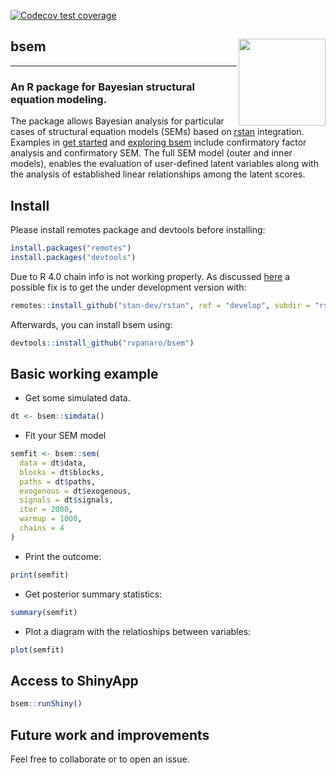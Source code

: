 [![Codecov test coverage](https://codecov.io/gh/rvpanaro/bsem/branch/master/graph/badge.svg)](https://codecov.io/gh/rvpanaro/bsem?branch=master)
## bsem <a href='https://rvpanaro.github.io/bsem/'><img src='https://raw.githubusercontent.com/rvpanaro/bsem/master/inst/figures/bsem.png' align="right" height="139" /></a>

---

### An R package for Bayesian structural equation modeling. 

The package allows Bayesian analysis for particular cases of structural equation models (SEMs) based on [rstan](https://github.com/stan-dev/rstan/wiki/RStan-Getting-Started) integration. Examples in [get started](https://rvpanaro.github.io/spsurv/articles/bsem.html) and [exploring bsem](https://rvpanaro.github.io/spsurv/articles/exploring-bsem-class.html) include confirmatory factor analysis and confirmatory SEM. The full SEM model (outer and inner models), enables the evaluation of user-defined latent variables along with the analysis of established linear relationships among the latent scores.

## Install

Please install remotes package and devtools before installing:

```r
install.packages("remotes")
install.packages("devtools")
```

Due to R 4.0 chain info is not working properly. As discussed [here](https://github.com/tylermorganwall/rayshader/issues/113) a possible fix is to get the under development version with:

```r
remotes::install_github("stan-dev/rstan", ref = "develop", subdir = "rstan/rstan")
```

Afterwards, you can install bsem using:

```r
devtools::install_github("rvpanaro/bsem")
```

## Basic working example

- Get some simulated data.

```r
dt <- bsem::simdata()
```

- Fit your SEM model

```r
semfit <- bsem::sem(
  data = dt$data,
  blocks = dt$blocks,
  paths = dt$paths,
  exogenous = dt$exogenous,
  signals = dt$signals,
  iter = 2000,
  warmup = 1000,
  chains = 4
)
```

- Print the outcome:

```r
print(semfit) 
```

- Get posterior summary statistics:

```r
summary(semfit)
```

- Plot a diagram with the relatioships between variables:

```r
plot(semfit)
```

## Access to ShinyApp

```r
bsem::runShiny()
```

## Future work and improvements

Feel free to collaborate or to open an issue.
